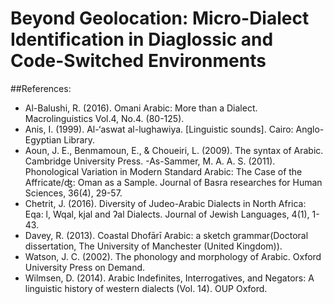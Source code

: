 # Beyond Geolocation: Micro-Dialect Identification in Diaglossic and Code-Switched Environments

##References:

- Al-Balushi, R. (2016). Omani Arabic: More than a Dialect. Macrolinguistics Vol.4, No.4. (80-125). 
- Anis, I. (1999). Al-‘aswat al-lughawiya. [Linguistic sounds]. Cairo: Anglo-Egyptian Library.
- Aoun, J. E., Benmamoun, E., & Choueiri, L. (2009). The syntax of Arabic. Cambridge University Press.
-As-Sammer, M. A. A. S. (2011). Phonological Variation in Modern Standard Arabic: The Case of the Affricate/ʤ: Oman as a Sample. Journal of Basra researches for Human Sciences, 36(4), 29-57.
- Chetrit, J. (2016). Diversity of Judeo-Arabic Dialects in North Africa: Eqa: l, Wqal, kjal and ʔal Dialects. Journal of Jewish Languages, 4(1), 1-43.
- Davey, R. (2013). Coastal Dhofārī Arabic: a sketch grammar(Doctoral dissertation, The University of Manchester (United Kingdom)).
- Watson, J. C. (2002). The phonology and morphology of Arabic. Oxford University Press on Demand.
- Wilmsen, D. (2014). Arabic Indefinites, Interrogatives, and Negators: A linguistic history of western dialects (Vol. 14). OUP Oxford.




